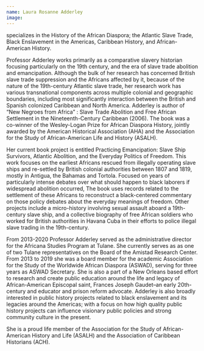 ```yaml
---
name: Laura Rosanne Adderley
image: 
---
```

specializes in the History of the African Diaspora; the Atlantic Slave Trade, Black Enslavement in the Americas, Caribbean History, and African-American History.  

Professor Adderley works primarily as a comparative slavery historian focusing particularly on the 19th century, and the era of slave trade abolition and emancipation. Although the bulk of her research has concerned British slave trade suppression and the Africans affected by it, because of the nature of the 19th-century Atlantic slave trade, her research work has various transnational components across multiple colonial and geographic boundaries, including most significantly interaction between the British and Spanish colonized Caribbean and North America. Adderley is author of “New Negroes from Africa” : Slave Trade Abolition and Free African Settlement in the Nineteenth-Century Caribbean (2006).  The book was a co-winner of the Wesley-Logan Prize for African Diaspora History, jointly awarded by the American Historical Association (AHA) and the Association for the Study of African-American Life and History (ASALH).  

Her current book project is entitled Practicing Emancipation:  Slave Ship Survivors, Atlantic Abolition, and the Everyday Politics of Freedom. This work focuses on the earliest Africans rescued from illegally operating slave ships and re-settled by British colonial authorities between 1807 and 1819, mostly in Antigua, the Bahamas and Tortola.  Focused on years of particularly intense debates over what should happen to black laborers if widespread abolition occurred, The book uses records related to the settlement of these Africans to reconstruct a black-centered commentary on those policy debates about the everyday meanings of freedom.  Other projects include a micro-history involving sexual assault aboard a 19th-century slave ship, and a collective biography of free African soldiers who worked for British authorities in Havana Cuba in their efforts to police illegal slave trading in the 19th-century.  

From 2013-2020 Professor Adderley served as the administrative director for the Africana Studies Program at Tulane. She currently serves as as one of two Tulane representatives on the Board of the Amistad Research Center. From 2013 to 2019 she was a board member for the academic Association for the Study of the Worldwide African Diaspora (ASWAD), serving for three years as ASWAD Secretary.  She is also a part of a New Orleans based effort to research and create public education around the life and legacy of African-American Episcopal saint, Frances Joseph Gaudet–an early 20th-century and educator and prison reform advocate.  Adderley is also broadly interested in public history projects related to black enslavement and its legacies around the Americas; with a focus on how high quality public history projects can influence visionary public policies and strong community culture in the present.  

She is a proud life member of the Association for the Study of African-American History and Life (ASALH) and the Association of Caribbean Historians (ACH).
